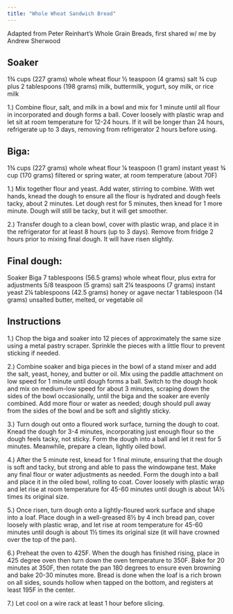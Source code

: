 ```yaml
---
title: "Whole Wheat Sandwich Bread"
---
```


Adapted from Peter Reinhart’s Whole Grain Breads, first shared w/ me by Andrew Sherwood  

## Soaker

1¾ cups (227 grams) whole wheat flour
½ teaspoon (4 grams) salt
¾ cup plus 2 tablespoons (198 grams) milk, buttermilk, yogurt, soy milk, or rice milk

1.) Combine flour, salt, and milk in a bowl and mix for 1 minute until all flour in incorporated and dough forms a ball. Cover loosely with plastic wrap and let sit at room temperature for 12-24 hours. If it will be longer than 24 hours, refrigerate up to 3 days, removing from refrigerator 2 hours before using.

## Biga:

1¾ cups (227 grams) whole wheat flour
¼ teaspoon (1 gram) instant yeast
¾ cup (170 grams) filtered or spring water, at room temperature (about 70F)

1.) Mix together flour and yeast. Add water, stirring to combine. With wet hands, knead the dough to ensure all the flour is hydrated and dough feels tacky, about 2 minutes. Let dough rest for 5 minutes, then knead for 1 more minute. Dough will still be tacky, but it will get smoother.

2.) Transfer dough to a clean bowl, cover with plastic wrap, and place it in the refrigerator for at least 8 hours (up to 3 days). Remove from fridge 2 hours prior to mixing final dough. It will have risen slightly.

## Final dough:

Soaker
Biga
7 tablespoons (56.5 grams) whole wheat flour, plus extra for adjustments
5/8 teaspoon (5 grams) salt
2¼ teaspoons (7 grams) instant yeast
2¼ tablespoons (42.5 grams) honey or agave nectar
1 tablespoon (14 grams) unsalted butter, melted, or vegetable oil

## Instructions

1.) Chop the biga and soaker into 12 pieces of approximately the same size using a metal pastry scraper. Sprinkle the pieces with a little flour to prevent sticking if needed.

2.) Combine soaker and biga pieces in the bowl of a stand mixer and add the salt, yeast, honey, and butter or oil. Mix using the paddle attachment on low speed for 1 minute until dough forms a ball. Switch to the dough hook and mix on medium-low speed for about 3 minutes, scraping down the sides of the bowl occasionally, until the biga and the soaker are evenly combined. Add more flour or water as needed; dough should pull away from the sides of the bowl and be soft and slightly sticky.

3.) Turn dough out onto a floured work surface, turning the dough to coat. Knead the dough for 3-4 minutes, incorporating just enough flour so the dough feels tacky, not sticky. Form the dough into a ball and let it rest for 5 minutes. Meanwhile, prepare a clean, lightly oiled bowl.

4.) After the 5 minute rest, knead for 1 final minute, ensuring that the dough is soft and tacky, but strong and able to pass the windowpane test. Make any final flour or water adjustments as needed. Form the dough into a ball and place it in the oiled bowl, rolling to coat. Cover loosely with plastic wrap and let rise at room temperature for 45-60 minutes until dough is about 1Â½ times its original size.

5.) Once risen, turn dough onto a lightly-floured work surface and shape into a loaf. Place dough in a well-greased 8½ by 4 inch bread pan, cover loosely with plastic wrap, and let rise at room temperature for 45-60 minutes until dough is about 1½ times its original size (it will have crowned over the top of the pan).

6.) Preheat the oven to 425F. When the dough has finished rising, place in 425 degree oven then turn down the oven temperature to 350F. Bake for 20 minutes at 350F, then rotate the pan 180 degrees to ensure even browning and bake 20-30 minutes more. Bread is done when the loaf is a rich brown on all sides, sounds hollow when tapped on the bottom, and registers at least 195F in the center.

7.) Let cool on a wire rack at least 1 hour before slicing.